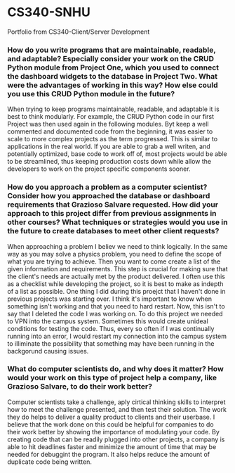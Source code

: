 # CS340-SNHU
Portfolio from CS340-Client/Server Development


### How do you write programs that are maintainable, readable, and adaptable? Especially consider your work on the CRUD Python module from Project One, which you used to connect the dashboard widgets to the database in Project Two. What were the advantages of working in this way? How else could you use this CRUD Python module in the future?

When trying to keep programs maintainable, readable, and adaptable it is best to think modularly. For example, the CRUD Python code in our first Project was then used again in the following modules. Byt keep a well commented and documented code from the beginning, it was easier to scale to more complex projects as the term progressed. This is similar to applications in the real world. If you are able to grab a well writen, and potentially optimized, base code to work off of, most projects would be able to be streamlined, thus keeping production costs down while allow the developers to work on the project specific components sooner.

### How do you approach a problem as a computer scientist? Consider how you approached the database or dashboard requirements that Grazioso Salvare requested. How did your approach to this project differ from previous assignments in other courses? What techniques or strategies would you use in the future to create databases to meet other client requests?

When approaching a problem I believ we need to think logically. In the same way as you may solve a physics problem, you need to define the scope of what you are trying to achieve. Then you want to come create a list of the given information and requirements. This step is crucial for making sure that the client's needs are actually met by the product delivered. I often use this as a checklist while developing the project, so it is best to make as indepth of a list as possible. One thing I did during this proejct that I haven't done in previous projects was starting over. I think it's important to know when something isn't working and that you need to hard restart. Now, this isn't to say that I deleted the code I was working on. To do this project we needed to VPN into the campus system. Sometimes this would create unideal conditions for testing the code. Thus, every so often if I was continually running into an error, I would restart my connection into the campus system to illiminate the possibility that something may have been running in the backgorund causing issues. 

### What do computer scientists do, and why does it matter? How would your work on this type of project help a company, like Grazioso Salvare, to do their work better?

Computer scientists take a challenge, aply cirtical thinking skills to interpret how to meet the challenge presented, and then test their solution. The work they do helps to deliver a quality product to clients and their userbase. I believe that the work done on this could be helpful for companies to do their work better by showing the importance of modulating your code. By creating code that can be readily plugged into other projects, a company is able to hit deadlines faster and minimize the amount of time that may be needed for debuggint the program. It also helps reduce the amount of duplicate code being written. 
